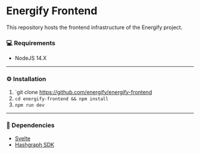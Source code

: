 # Energify Frontend

This repository hosts the frontend infrastructure of the Energify project.

### 💻 Requirements

- NodeJS 14.X

------

### ⚙️ Installation

1. `git clone https://github.com/energify/energify-frontend
2. `cd energify-frontend && npm install`
3. `npm run dev`

------

### 🔗 Dependencies

- <a href="https://svelte.dev/" target="_blank">Svelte</a>
- <a href="https://www.npmjs.com/package/@hashgraph/sdk" target="_blank">Hashgraph SDK</a>

